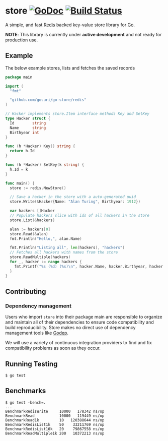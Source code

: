 store [![GoDoc](https://godoc.org/github.com/gosuri/go-store?status.svg)](https://godoc.org/github.com/gosuri/go-store) [![Build Status](https://travis-ci.org/gosuri/go-store.svg?branch=master)](https://travis-ci.org/gosuri/go-store)
=====

A simple, and fast [Redis](http://redis.io) backed key-value store library for [Go](http://golang.org).

**NOTE**: This library is currently under **active development** and not ready for production use.

Example
-------

The below example stores, lists and fetches the saved records

```go
package main

import (
  "fmt"

  "github.com/gosuri/go-store/redis"
)

// Hacker implements store.Item interface methods Key and SetKey
type Hacker struct {
  Id        string
  Name      string
  Birthyear int
}

func (h *Hacker) Key() string {
  return h.Id
}

func (h *Hacker) SetKey(k string) {
  h.Id = k
}

func main() {
  store := redis.NewStore()

  // Save a hacker in the store with a auto-generated uuid
  store.Write(&Hacker{Name: "Alan Turing", Birthyear: 1912})

  var hackers []Hacker
  // Populate hackers slice with ids of all hackers in the store
  store.List(&hackers)

  alan := hackers[0]
  store.Read(&alan)
  fmt.Println("Hello,", alan.Name)

  fmt.Println("Listing all", len(hackers), "hackers")
  // Fetches all hackers with names from the store
  store.ReadMultiple(hackers)
  for _, hacker := range hackers {
    fmt.Printf("%s (%d) (%s)\n", hacker.Name, hacker.Birthyear, hacker.Id)
  }
}
```

Contributing
------------

### Dependency management

Users who import `store` into their package main are responsible to organize and maintain all of their dependencies to ensure code compatibility and build reproducibility.
Store makes no direct use of dependency management tools like [Godep](https://github.com/tools/godep).

We will use a variety of continuous integration providers to find and fix compatibility problems as soon as they occur.

Running Testing
----------------

```
$ go test
```

Benchmarks
----------

```
$ go test -bench=.
...
BenchmarkRedisWrite     10000   178342 ns/op
BenchmarkRead           10000   119449 ns/op
BenchmarkRead1k         10   120388644 ns/op
BenchmarkRedisList1k    50    33211769 ns/op
BenchmarkRedisList10k   20    79867558 ns/op
BenchmarkReadMultiple1k 200   10372213 ns/op
```
